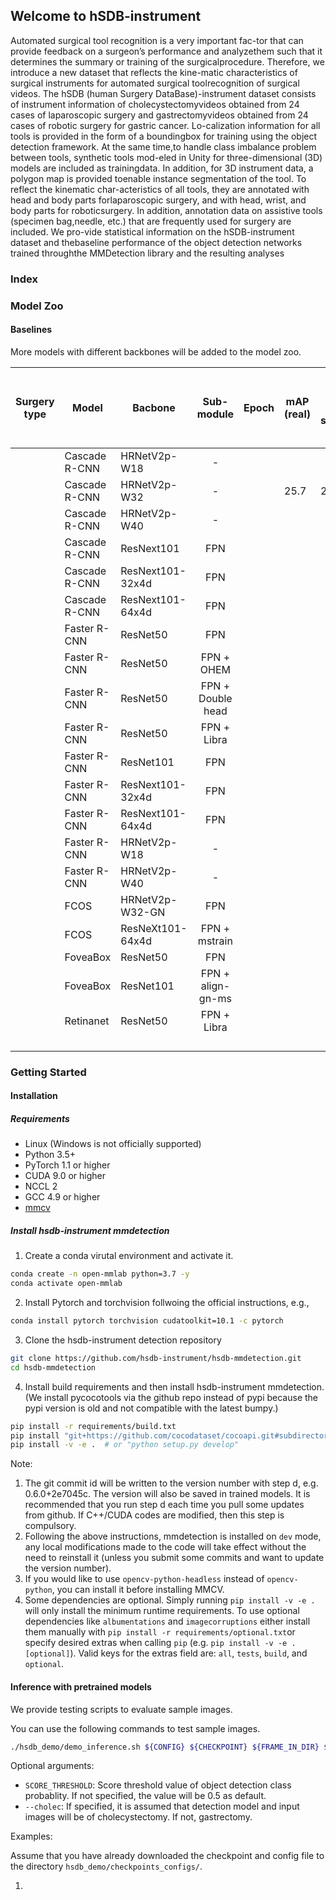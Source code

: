 ## Welcome to hSDB-instrument

Automated surgical tool recognition is a very important fac-tor that can provide feedback on a surgeon’s performance and analyzethem  such  that  it  determines  the  summary  or  training  of  the  surgicalprocedure. Therefore, we introduce a new dataset that reflects the kine-matic characteristics of surgical instruments for automated surgical toolrecognition  of  surgical  videos.  The  hSDB  (human  Surgery  DataBase)-instrument dataset consists of instrument information of cholecystectomyvideos obtained from 24 cases of laparoscopic surgery and gastrectomyvideos obtained from 24 cases of robotic surgery for gastric cancer. Lo-calization information for all tools is provided in the form of a boundingbox for training using the object detection framework. At the same time,to handle class imbalance problem between tools, synthetic tools mod-eled in Unity for three-dimensional (3D) models are included as trainingdata. In addition, for 3D instrument data, a polygon map is provided toenable instance segmentation of the tool. To reflect the kinematic char-acteristics of all tools, they are annotated with head and body parts forlaparoscopic surgery, and with head, wrist, and body parts for roboticsurgery. In addition, annotation data on assistive tools (specimen bag,needle, etc.) that are frequently used for surgery are included. We pro-vide  statistical  information  on  the  hSDB-instrument  dataset  and  thebaseline performance of the object detection networks trained throughthe MMDetection library and the resulting analyses







### Index





### Model Zoo

#### Baselines

More models with different backbones will be added to the model zoo.

| Surgery type | Model         | Bacbone          |    Sub-module     | Epoch | mAP<br />(real) | mAP<br />(real + synthetic) | mAP<br />(real + DR) | mAP<br />(real + syn + DR) | Download |
| ------------ | ------------- | ---------------- | :---------------: | ----- | --------------- | --------------------------- | -------------------- | -------------------------- | -------- |
|              | Cascade R-CNN | HRNetV2p-W18     |         -         |       |                 |                             |                      |                            |          |
|              | Cascade R-CNN | HRNetV2p-W32     |         -         |       | 25.7            | 25.2                        | 25.8                 | 27.1                       |          |
|              | Cascade R-CNN | HRNetV2p-W40     |         -         |       |                 |                             |                      |                            |          |
|              | Cascade R-CNN | ResNext101       |        FPN        |       |                 |                             |                      |                            |          |
|              | Cascade R-CNN | ResNext101-32x4d |        FPN        |       |                 |                             |                      |                            |          |
|              | Cascade R-CNN | ResNext101-64x4d |        FPN        |       |                 |                             |                      |                            |          |
|              | Faster R-CNN  | ResNet50         |        FPN        |       |                 |                             |                      |                            |          |
|              | Faster R-CNN  | ResNet50         |    FPN + OHEM     |       |                 |                             |                      |                            |          |
|              | Faster R-CNN  | ResNet50         | FPN + Double head |       |                 |                             |                      |                            |          |
|              | Faster R-CNN  | ResNet50         |    FPN + Libra    |       |                 |                             |                      |                            |          |
|              | Faster R-CNN  | ResNet101        |        FPN        |       |                 |                             |                      |                            |          |
|              | Faster R-CNN  | ResNext101-32x4d |        FPN        |       |                 |                             |                      |                            |          |
|              | Faster R-CNN  | ResNext101-64x4d |        FPN        |       |                 |                             |                      |                            |          |
|              | Faster R-CNN  | HRNetV2p-W18     |         -         |       |                 |                             |                      |                            |          |
|              | Faster R-CNN  | HRNetV2p-W40     |         -         |       |                 |                             |                      |                            |          |
|              | FCOS          | HRNetV2p-W32-GN  |        FPN        |       |                 |                             |                      |                            |          |
|              | FCOS          | ResNeXt101-64x4d |   FPN + mstrain   |       |                 |                             |                      |                            |          |
|              | FoveaBox      | ResNet50         |        FPN        |       |                 |                             |                      |                            |          |
|              | FoveaBox      | ResNet101        | FPN + align-gn-ms |       |                 |                             |                      |                            |          |
|              | Retinanet     | ResNet50         |    FPN + Libra    |       |                 |                             |                      |                            |          |
|              |               |                  |                   |       |                 |                             |                      |                            |          |
|              |               |                  |                   |       |                 |                             |                      |                            |          |
|              |               |                  |                   |       |                 |                             |                      |                            |          |
|              |               |                  |                   |       |                 |                             |                      |                            |          |









### Getting Started

#### Installation 

##### Requirements

- Linux (Windows is not officially supported)
- Python 3.5+
- PyTorch 1.1 or higher
- CUDA 9.0 or higher
- NCCL 2
- GCC 4.9 or higher
- [mmcv](https://github.com/open-mmlab/mmcv)



##### Install hsdb-instrument mmdetection

1. Create a conda virutal environment and activate it.

```bash
conda create -n open-mmlab python=3.7 -y
conda activate open-mmlab
```

2. Install Pytorch and torchvision follwoing the official instructions, e.g.,

```bash
conda install pytorch torchvision cudatoolkit=10.1 -c pytorch
```

3. Clone the hsdb-instrument detection repository

```bash
git clone https://github.com/hsdb-instrument/hsdb-mmdetection.git
cd hsdb-mmdetection
```

4. Install build requirements and then install hsdb-instrument mmdetection. (We install pycocotools via the github repo instead of pypi because the pypi version is old and not compatible with the latest bumpy.)

```bash
pip install -r requirements/build.txt
pip install "git+https://github.com/cocodataset/cocoapi.git#subdirectory=PythonAPI"
pip install -v -e .  # or "python setup.py develop"
```



Note:

1. The git commit id will be written to the version number with step d, e.g. 0.6.0+2e7045c. The version will also be saved in trained models. It is recommended that you run step d each time you pull some updates from github. If C++/CUDA codes are modified, then this step is compulsory.
2. Following the above instructions, mmdetection is installed on `dev` mode, any local modifications made to the code will take effect without the need to reinstall it (unless you submit some commits and want to update the version number).
3. If you would like to use `opencv-python-headless` instead of `opencv-python`, you can install it before installing MMCV.
4. Some dependencies are optional. Simply running `pip install -v -e .` will only install the minimum runtime requirements. To use optional dependencies like `albumentations` and `imagecorruptions` either install them manually with `pip install -r requirements/optional.txt`or specify desired extras when calling `pip` (e.g. `pip install -v -e .[optional]`). Valid keys for the extras field are: `all`, `tests`, `build`, and `optional`.



#### Inference with pretrained models

We provide testing scripts to evaluate sample images.

You can use the following commands to test sample images.

```bash
./hsdb_demo/demo_inference.sh ${CONFIG} ${CHECKPOINT} ${FRAME_IN_DIR} ${FRAME_OUT_DIR} [--score_thr ${SCORE_THRESHOLD}] [--cholec]
```

Optional arguments:

-  `SCORE_THRESHOLD`: Score threshold value of object detection class probablity. If not specified, the value will be 0.5 as default.
- `--cholec`: If specified, it is assumed that detection model and input images will be of cholecystectomy. If not, gastrectomy.



Examples:

Assume that you have already downloaded the checkpoint and config file to the directory `hsdb_demo/checkpoints_configs/`.

1. 
